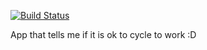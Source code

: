 [![Build Status](https://travis-ci.org/garethFuller/can-i-cycle.svg?branch=master)](https://travis-ci.org/garethFuller/can-i-cycle)

App that tells me if it is ok to cycle to work :D